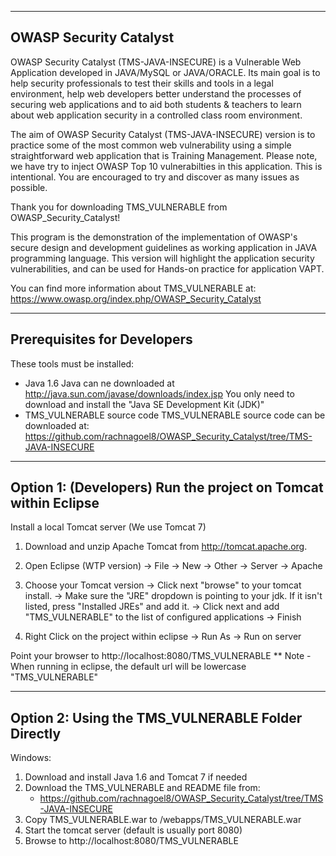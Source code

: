 ---------------------------------
OWASP Security Catalyst  
---------------------------------

OWASP Security Catalyst (TMS-JAVA-INSECURE) is a Vulnerable Web 
Application developed in JAVA/MySQL or JAVA/ORACLE. Its main goal is to 
help security professionals to test their skills and tools in a 
legal environment, help web developers better understand the 
processes of securing web applications and to aid both students & 
teachers to learn about web application security in a controlled 
class room environment.

The aim of OWASP Security Catalyst (TMS-JAVA-INSECURE) version is to practice some of 
the most common web vulnerability using a simple straightforward web application that 
is Training Management. Please note, we have try to inject OWASP Top 10 vulnerabilties 
in this application. This is intentional. You are encouraged to try and 
discover as many issues as possible.

Thank you for downloading TMS_VULNERABLE from OWASP_Security_Catalyst!

This program is the demonstration of the implementation of 
OWASP's secure design and development guidelines as 
working application in JAVA programming language.
This version will highlight the application security vulnerabilities, 
and can be used for Hands-on practice for application VAPT.

You can find more information about TMS_VULNERABLE at:
https://www.owasp.org/index.php/OWASP_Security_Catalyst

---------------------------------
Prerequisites for Developers  
---------------------------------

These tools must be installed:
- Java 1.6
    Java can ne downloaded at http://java.sun.com/javase/downloads/index.jsp
	You only need to download and install the "Java SE Development Kit (JDK)"
- TMS_VULNERABLE source code
    TMS_VULNERABLE source code can be downloaded at: 
          https://github.com/rachnagoel8/OWASP_Security_Catalyst/tree/TMS-JAVA-INSECURE
    
-------------------------------------------------------------------
Option 1: (Developers) Run the project on Tomcat within Eclipse
-------------------------------------------------------------------

Install a local Tomcat server (We use Tomcat 7)
1. Download and unzip Apache Tomcat from http://tomcat.apache.org. 
2. Open Eclipse (WTP version) -> File -> New -> Other -> Server -> Apache
3. Choose your Tomcat version
-> Click next "browse" to your tomcat install.
-> Make sure the "JRE" dropdown is pointing to your jdk. If it isn't listed, press
"Installed JREs" and add it.
-> Click next and add "TMS_VULNERABLE" to the list of configured applications
-> Finish

4. Right Click on the project within eclipse -> Run As -> Run on server 

Point your browser to http://localhost:8080/TMS_VULNERABLE
** Note - When running in eclipse, the default url will be lowercase "TMS_VULNERABLE"

------------------------------------------------------------------
Option 2: Using the  TMS_VULNERABLE Folder Directly
------------------------------------------------------------------

Windows:

1. Download and install Java 1.6 and Tomcat 7 if needed
2. Download the TMS_VULNERABLE and README file from:
    - https://github.com/rachnagoel8/OWASP_Security_Catalyst/tree/TMS-JAVA-INSECURE
3. Copy TMS_VULNERABLE.war to <tomcat>/webapps/TMS_VULNERABLE.war
4. Start the tomcat server (default is usually port 8080)
5. Browse to http://localhost:8080/TMS_VULNERABLE
